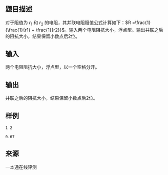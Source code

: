 ## 题目描述

对于阻值为 $r_1$ 和 $r_2$ 的电阻，其并联电阻阻值公式计算如下：$R =\frac{1}{\frac{1}{r1} + \frac{1}{r2}}$。输入两个电阻阻抗大小，浮点型。输出并联之后的阻抗大小，结果保留小数点后$2$位。

## 输入

两个电阻阻抗大小，浮点型，以一个空格分开。

## 输出

并联之后的阻抗大小，结果保留小数点后$2$位。

## 样例

```input1
1 2
```

```output1
0.67
```


 ## 来源

 一本通在线评测 